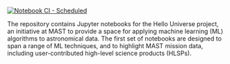 [![Notebook CI - Scheduled](https://github.com/spacetelescope/hellouniverse/actions/workflows/notebook-scheduled.yml/badge.svg)](https://github.com/spacetelescope/hellouniverse/actions/workflows/notebook-scheduled.yml)

The repository contains Jupyter notebooks for the Hello Universe project, an initiative at MAST to provide a space for applying machine learning (ML) algorithms to astronomical data. The first set of notebooks are designed to span a range of ML techniques, and to highlight MAST mission data, including user-contributed high-level science products (HLSPs). 
